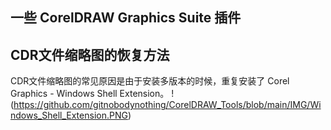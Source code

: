 ## 一些 CorelDRAW Graphics Suite 插件

## CDR文件缩略图的恢复方法
CDR文件缩略图的常见原因是由于安装多版本的时候，重复安装了 Corel Graphics - Windows Shell Extension。
!(https://github.com/gitnobodynothing/CorelDRAW_Tools/blob/main/IMG/Windows_Shell_Extension.PNG)



